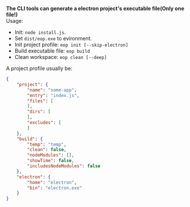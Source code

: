 **The CLI tools can generate a electron project's executable file(Only one file!)**  
Usage:
- Init: `node install.js`.
- Set `dist/eop.exe` to evironment.
- Init project profile: `eop init [--skip-electron]`
- Build executable file: `eop build`
- Clean workspace: `eop clean [--deep]`

A project profile usually be:
```json
{
    "project": {
        "name": "some-app",
        "entry": "index.js",
        "files": [
        ],
        "dirs": [
        ],
        "excludes": [
        ]
    },
    "build": {
        "temp": "temp",
        "clean": false,
        "nodeModules": [],
        "showTime": false,
        "includesNodeModules": false
    },
    "electron": {
        "home": "electron",
        "bin": "electron.exe"
    }
}
```
